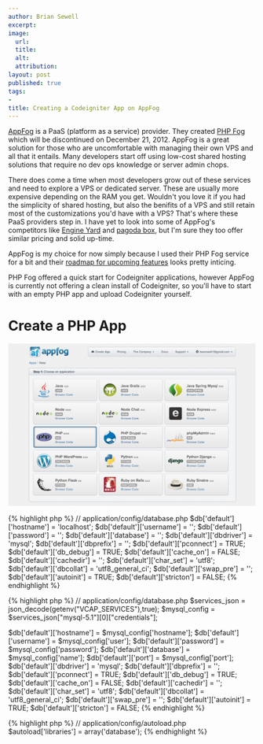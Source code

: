 ```yaml
---
author: Brian Sewell
excerpt:
image:
  url:
  title:
  alt:
  attribution:
layout: post
published: true
tags:
-
title: Creating a Codeigniter App on AppFog
---
```


[AppFog](http://www.appfog.com) is a PaaS (platform as a service) provider.  They created [PHP Fog](http://www.phpfog.com) which will be discontinued on December 21, 2012.  AppFog is a great solution for those who are uncomfortable with managing their own VPS and all that it entails.  Many developers start off using low-cost shared hosting solutions that require no dev ops knowledge or server admin chops.

There does come a time when most developers grow out of these services and need to explore a VPS or dedicated server.  These are usually more expensive depending on the RAM you get.  Wouldn't you love it if you had the simplicity of shared hosting, but also the benifits of a VPS and still retain most of the customizations you'd have with a VPS?  That's where these PaaS providers step in.  I have yet to look into some of AppFog's competitors like [Engine Yard](http://www.engineyard.com) and [pagoda box](http://pagodabox.com), but I'm sure they too offer similar pricing and solid up-time.

AppFog is my choice for now simply because I used their PHP Fog service for a bit and their [roadmap for upcoming features](https://docs.appfog.com/roadmap) looks pretty inticing.

PHP Fog offered a quick start for Codeigniter applications, however AppFog is currently not offering a clean install of Codeigniter, so you'll have to start with an empty PHP app and upload Codeigniter yourself.

# Create a PHP App

![Create a PHP App](/img/appfog01.png)

{% highlight php %}
// application/config/database.php
$db['default']['hostname'] = 'localhost';
$db['default']['username'] = '';
$db['default']['password'] = '';
$db['default']['database'] = '';
$db['default']['dbdriver'] = 'mysql';
$db['default']['dbprefix'] = '';
$db['default']['pconnect'] = TRUE;
$db['default']['db_debug'] = TRUE;
$db['default']['cache_on'] = FALSE;
$db['default']['cachedir'] = '';
$db['default']['char_set'] = 'utf8';
$db['default']['dbcollat'] = 'utf8_general_ci';
$db['default']['swap_pre'] = '';
$db['default']['autoinit'] = TRUE;
$db['default']['stricton'] = FALSE;
{% endhighlight %}

{% highlight php %}
// application/config/database.php
$services_json = json_decode(getenv("VCAP_SERVICES"),true);
$mysql_config = $services_json["mysql-5.1"][0]["credentials"];

$db['default']['hostname'] = $mysql_config['hostname'];
$db['default']['username'] = $mysql_config['user'];
$db['default']['password'] = $mysql_config['password'];
$db['default']['database'] = $mysql_config['name'];
$db['default']['port']     = $mysql_config['port'];
$db['default']['dbdriver'] = 'mysql';
$db['default']['dbprefix'] = '';
$db['default']['pconnect'] = TRUE;
$db['default']['db_debug'] = TRUE;
$db['default']['cache_on'] = FALSE;
$db['default']['cachedir'] = '';
$db['default']['char_set'] = 'utf8';
$db['default']['dbcollat'] = 'utf8_general_ci';
$db['default']['swap_pre'] = '';
$db['default']['autoinit'] = TRUE;
$db['default']['stricton'] = FALSE;
{% endhighlight %}

{% highlight php %}
// application/config/autoload.php
$autoload['libraries'] = array('database');
{% endhighlight %}